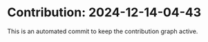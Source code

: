 # Contribution: 2024-12-14-04-43
This is an automated commit to keep the contribution graph active.
